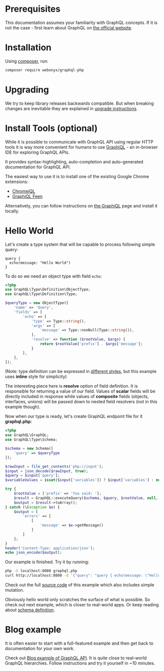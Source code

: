 # Prerequisites

This documentation assumes your familiarity with GraphQL concepts. If it is not the case -
first learn about GraphQL on [the official website](http://graphql.org/learn/).

# Installation

Using [composer](https://getcomposer.org/doc/00-intro.md), run:

```sh
composer require webonyx/graphql-php
```

# Upgrading

We try to keep library releases backwards compatible. But when breaking changes are inevitable
they are explained in [upgrade instructions](https://github.com/webonyx/graphql-php/blob/master/UPGRADE.md).

# Install Tools (optional)

While it is possible to communicate with GraphQL API using regular HTTP tools it is way
more convenient for humans to use [GraphiQL](https://github.com/graphql/graphiql) - an in-browser
IDE for exploring GraphQL APIs.

It provides syntax-highlighting, auto-completion and auto-generated documentation for
GraphQL API.

The easiest way to use it is to install one of the existing Google Chrome extensions:

- [ChromeiQL](https://chrome.google.com/webstore/detail/chromeiql/fkkiamalmpiidkljmicmjfbieiclmeij)
- [GraphiQL Feen](https://chrome.google.com/webstore/detail/graphiql-feen/mcbfdonlkfpbfdpimkjilhdneikhfklp)

Alternatively, you can follow instructions on [the GraphiQL](https://github.com/graphql/graphiql)
page and install it locally.

# Hello World

Let's create a type system that will be capable to process following simple query:

```
query {
  echo(message: "Hello World")
}
```

To do so we need an object type with field `echo`:

```php
<?php
use GraphQL\Type\Definition\ObjectType;
use GraphQL\Type\Definition\Type;

$queryType = new ObjectType([
    'name' => 'Query',
    'fields' => [
        'echo' => [
            'type' => Type::string(),
            'args' => [
                'message' => Type::nonNull(Type::string()),
            ],
            'resolve' => function ($rootValue, $args) {
                return $rootValue['prefix'] . $args['message'];
            }
        ],
    ],
]);

```

(Note: type definition can be expressed in [different styles](type-system/index.md#type-definition-styles),
but this example uses **inline** style for simplicity)

The interesting piece here is **resolve** option of field definition. It is responsible for returning
a value of our field. Values of **scalar** fields will be directly included in response while values of
**composite** fields (objects, interfaces, unions) will be passed down to nested field resolvers
(not in this example though).

Now when our type is ready, let's create GraphQL endpoint file for it **graphql.php**:

```php
<?php
use GraphQL\GraphQL;
use GraphQL\Type\Schema;

$schema = new Schema([
    'query' => $queryType
]);

$rawInput = file_get_contents('php://input');
$input = json_decode($rawInput, true);
$query = $input['query'];
$variableValues = isset($input['variables']) ? $input['variables'] : null;

try {
    $rootValue = ['prefix' => 'You said: '];
    $result = GraphQL::executeQuery($schema, $query, $rootValue, null, $variableValues);
    $output = $result->toArray();
} catch (\Exception $e) {
    $output = [
        'errors' => [
            [
                'message' => $e->getMessage()
            ]
        ]
    ];
}
header('Content-Type: application/json');
echo json_encode($output);
```

Our example is finished. Try it by running:

```sh
php -S localhost:8080 graphql.php
curl http://localhost:8080 -d '{"query": "query { echo(message: \"Hello World\") }" }'
```

Check out the full [source code](https://github.com/webonyx/graphql-php/blob/master/examples/00-hello-world) of this example
which also includes simple mutation.

Obviously hello world only scratches the surface of what is possible.
So check out next example, which is closer to real-world apps.
Or keep reading about [schema definition](type-system/index.md).

# Blog example

It is often easier to start with a full-featured example and then get back to documentation
for your own work.

Check out [Blog example of GraphQL API](https://github.com/webonyx/graphql-php/tree/master/examples/01-blog).
It is quite close to real-world GraphQL hierarchies. Follow instructions and try it yourself in ~10 minutes.
